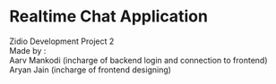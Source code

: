 # Realtime Chat Application

Zidio Development Project 2 <br>
Made by :<br>
    Aarv Mankodi (incharge of backend login and connection to frontend)<br>
    Aryan Jain (incharge of frontend designing)<br>